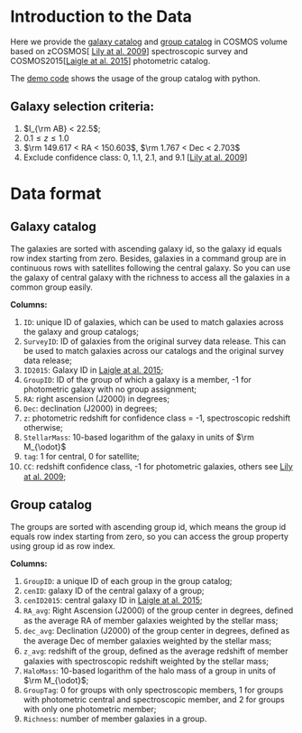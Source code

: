 # Introduction to the Data

Here we provide the [galaxy catalog](./Data/zcosmos_galaxy.dat) and [group catalog](./data/zcosmos_group.dat) in COSMOS volume based on zCOSMOS[ [Lily at al. 2009][1]] spectroscopic survey and COSMOS2015[[Laigle at al. 2015][2]] photometric catalog.

The [demo code](./DemoCode/script.py) shows the usage of the group catalog with python.

## Galaxy selection criteria:

1. $I_{\rm AB} < 22.5$;
2. $0.1 \le z \le 1.0$
3. $\rm 149.617 < RA < 150.603$, $\rm 1.767 < Dec < 2.703$
4. Exclude confidence class: 0, 1.1, 2.1, and 9.1 [[Lily at al. 2009][1]]

# Data format

## Galaxy catalog

The galaxies are sorted with ascending galaxy id, so the galaxy id equals row index starting from zero. Besides, galaxies in a command group are in continuous rows with satellites following the central galaxy. So you can use the galaxy of central galaxy with the richness to access all the galaxies in a common group easily.

**Columns:**

1. `ID`: unique ID of galaxies, which can be used to match galaxies across the galaxy and group catalogs;
2. `SurveyID`: ID of galaxies from the original survey data release. This can be used to match galaxies across our catalogs and the original survey data release;
3. `ID2015`: Galaxy ID in [Laigle at al. 2015][2];
4. `GroupID`: ID of the group of which a galaxy is a member, -1 for photometric galaxy with no group assignment;
5. `RA`: right ascension (J2000) in degrees;
6. `Dec`: declination (J2000) in degrees;
7. `z`: photometric redshift for confidence class = -1, spectroscopic redshift otherwise;
8. `StellarMass`: 10-based logarithm of the galaxy in units of $\rm M_{\odot}$
9. `tag`: 1 for central, 0 for satellite;
10. `CC`: redshift conﬁdence class, -1 for photometric galaxies, others see  [Lily at al. 2009][1];

## Group catalog

The groups are sorted with ascending group id, which means the group id equals row index starting from zero, so you can access the group property using group id as row index.

**Columns:**

1. `GroupID`: a unique ID of each group in the group catalog;
2. `cenID`: galaxy ID of the central galaxy of a group;
3. `cenID2015`: central galaxy ID in [Laigle at al. 2015][2];
4. `RA_avg`: Right Ascension (J2000) of the group center in degrees, deﬁned as the average RA of member galaxies weighted by the stellar mass;
5. `dec_avg`: Declination (J2000) of the group center in degrees, deﬁned as the average Dec of member galaxies weighted by the stellar mass;
6. `z_avg`: redshift of the group, deﬁned as the average redshift of member galaxies with spectroscopic redshift weighted by the stellar mass;
7. `HaloMass`: 10-based logarithm of the halo mass of a group in units of $\rm M_{\odot}$;
8. `GroupTag`: 0 for groups with only spectroscopic members, 1 for groups with photometric central and spectroscopic member, and 2 for groups with only one photometric member;
9. `Richness`: number of member galaxies in a group.

[1]: https://iopscience.iop.org/article/10.1088/0067-0049/184/2/218	"THE zCOSMOS 10k-BRIGHT SPECTROSCOPIC SAMPLE"
[2]: https://iopscience.iop.org/article/10.3847/0067-0049/224/2/24	"THE COSMOS2015 CATALOG: EXPLORING THE 1 < z < 6 UNIVERSE WITH HALF A MILLION GALAXIES"
